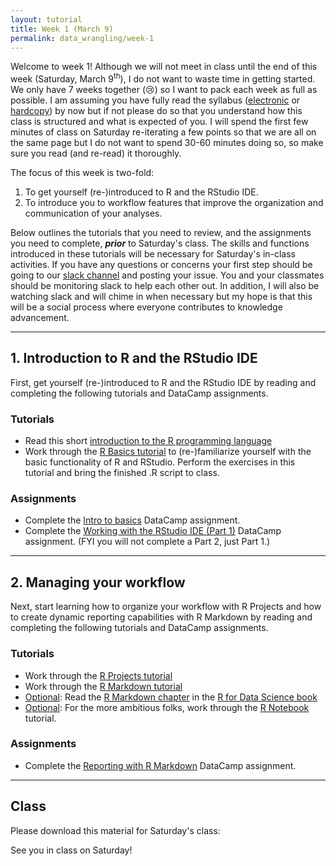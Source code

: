 ```yaml
---
layout: tutorial
title: Week 1 (March 9)
permalink: data_wrangling/week-1
---
```


Welcome to week 1! Although we will not meet in class until the end of this week (Saturday, March 9<sup>th</sup>), I do not want to waste time in getting started. We only have 7 weeks together (&#x1f622;) so I want to pack each week as full as possible. I am assuming you have fully read the syllabus ([electronic](http://uc-r.github.io/data_wrangling) or [hardcopy](https://www.dropbox.com/s/vx7fyufyerr4ljx/Data%20Wrangling%20with%20R%20Syllabus%20%282019%20Spring%29.pdf?dl=0)) by now but if not please do so that you understand how this class is structured and what is expected of you.  I will spend the first few minutes of class on Saturday re-iterating a few points so that we are all on the same page but I do not want to spend 30-60 minutes doing so, so make sure you read (and re-read) it thoroughly.

The focus of this week is two-fold:

1. To get yourself (re-)introduced to R and the RStudio IDE.
2. To introduce you to workflow features that improve the organization and communication of your analyses.  

Below outlines the tutorials that you need to review, and the assignments you need to complete, __*prior*__ to Saturday's class. The skills and functions introduced in these tutorials will be necessary for Saturday's in-class activities. If you have any questions or concerns your first step should be going to our [slack channel](https://uc-data-wrangling.slack.com) and posting your issue.  You and your classmates should be monitoring slack to help each other out. In addition, I will also be watching slack and will chime in when necessary but my hope is that this will be a social process where everyone contributes to knowledge advancement.

<hr>

## 1. Introduction to R and the RStudio IDE

First, get yourself (re-)introduced to R and the RStudio IDE by reading and completing the following tutorials and DataCamp assignments.

### Tutorials

- Read this short [introduction to the R programming language](http://uc-r.github.io/introduction)
- Work through the [R Basics tutorial](http://uc-r.github.io/basics) to (re-)familiarize yourself with the basic functionality of R and RStudio. Perform the exercises in this tutorial and bring the finished .R script to class.

### Assignments

- Complete the [Intro to basics](https://www.datacamp.com/enterprise/data-wrangling-5be74dc1-c06b-492c-a43e-10aa35bc87ec/assignments/45603) DataCamp assignment.
- Complete the [Working with the RStudio IDE (Part 1)](https://www.datacamp.com/enterprise/data-wrangling-5be74dc1-c06b-492c-a43e-10aa35bc87ec/assignments/45605) DataCamp assignment.  (FYI you will not complete a Part 2, just Part 1.)

<hr>

## 2. Managing your workflow

Next, start learning how to organize your workflow with R Projects and how to create dynamic reporting capabilities with R Markdown by reading and completing the following tutorials and DataCamp assignments.

### Tutorials

- Work through the [R Projects tutorial](http://uc-r.github.io/r_projects)
- Work through the [R Markdown tutorial](http://uc-r.github.io/r_markdown)
- <u>Optional</u>: Read the [R Markdown chapter](http://r4ds.had.co.nz/r-markdown.html) in the [R for Data Science book](http://r4ds.had.co.nz/)
- <u>Optional</u>: For the more ambitious folks, work through the [R Notebook](http://uc-r.github.io/r_notebook) tutorial.

### Assignments

- Complete the [Reporting with R Markdown](https://www.datacamp.com/enterprise/data-wrangling-5be74dc1-c06b-492c-a43e-10aa35bc87ec/assignments/45606) DataCamp assignment.

<hr>

## Class

Please download this material for Saturday's class: &nbsp; <a href="https://www.dropbox.com/sh/lvlj9v2c28j7lfi/AAAdTzxVpneD1fMsVlW42oMoa?dl=1" style="color:black;"><i class="fa fa-cloud-download" style="font-size:1em"></i></a>

See you in class on Saturday!

